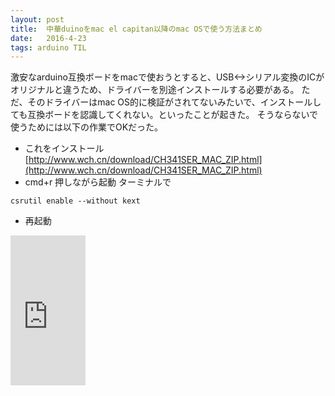 ```yaml
---
layout: post
title:  中華duinoをmac el capitan以降のmac OSで使う方法まとめ
date:   2016-4-23
tags: arduino TIL
---
```

激安なarduino互換ボードをmacで使おうとすると、USB<->シリアル変換のICがオリジナルと違うため、ドライバーを別途インストールする必要がある。
ただ、そのドライバーはmac OS的に検証がされてないみたいで、インストールしても互換ボードを認識してくれない。といったことが起きた。
そうならないで使うためには以下の作業でOKだった。

- これをインストール[http://www.wch.cn/download/CH341SER_MAC_ZIP.html](http://www.wch.cn/download/CH341SER_MAC_ZIP.html)
- cmd+r 押しながら起動 ターミナルで

```
csrutil enable --without kext
```

  - 再起動

<iframe style="width:120px;height:240px;" marginwidth="0" marginheight="0" scrolling="no" frameborder="0" src="https://rcm-fe.amazon-adsystem.com/e/cm?ref=qf_sp_asin_til&t=kazbo0a-22&m=amazon&o=9&p=8&l=as1&IS1=1&detail=1&asins=B07LG5B2QQ&linkId=7c14f71c91f772d04001900e48300ef0&bc1=ffffff&lt1=_top&fc1=333333&lc1=0066c0&bg1=ffffff&f=ifr">
</iframe>